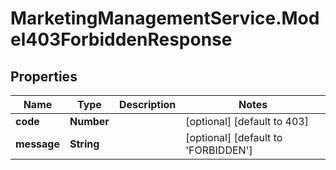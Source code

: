 # MarketingManagementService.Model403ForbiddenResponse

## Properties
Name | Type | Description | Notes
------------ | ------------- | ------------- | -------------
**code** | **Number** |  | [optional] [default to 403]
**message** | **String** |  | [optional] [default to &#x27;FORBIDDEN&#x27;]
